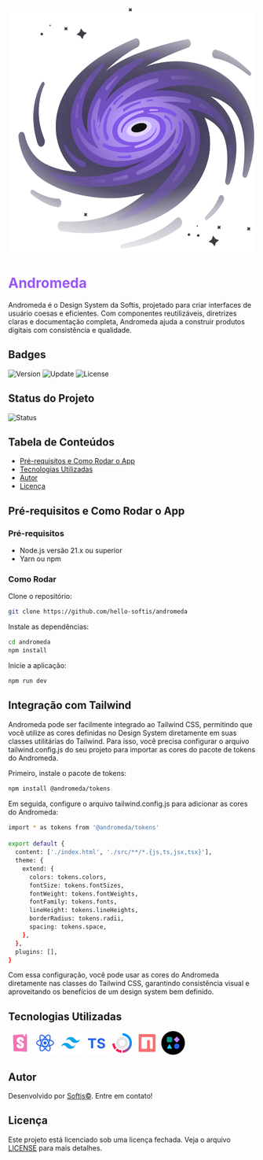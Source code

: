 <div align="center">
  <img src="./public/logo.svg" width="500px" height="500px" />
</div>

# <span style="color: #9956F6;">Andromeda</span>

Andromeda é o Design System da Softis, projetado para criar interfaces de usuário coesas e eficientes. Com componentes reutilizáveis, diretrizes claras e documentação completa, Andromeda ajuda a construir produtos digitais com consistência e qualidade.

## Badges

![Version](https://img.shields.io/badge/Version-0.0.1-black?style=for-the-badge&logo=version&logoColor=white&color=black&labelColor=black&label=Version)
![Update](https://img.shields.io/badge/Update-July%202024-black?style=for-the-badge&logo=github&logoColor=white&color=black&labelColor=black&label=Update)
![License](https://img.shields.io/badge/License-Commercial-black?style=for-the-badge&logo=license&logoColor=white&color=black&labelColor=black&label=License)

## Status do Projeto

![Status](https://img.shields.io/badge/Status-Em%20Desenvolvimento-black?style=for-the-badge&logo=github&logoColor=white&color=black&labelColor=black&label=Status)

## Tabela de Conteúdos

- [Pré-requisitos e Como Rodar o App](#pré-requisitos-e-como-rodar-o-app)
- [Tecnologias Utilizadas](#tecnologias-utilizadas)
- [Autor](#autor)
- [Licença](#licença)

## Pré-requisitos e Como Rodar o App

### Pré-requisitos

- Node.js versão 21.x ou superior
- Yarn ou npm

### Como Rodar

Clone o repositório:
```bash
git clone https://github.com/hello-softis/andromeda
```

Instale as dependências:
```bash
cd andromeda
npm install
```

Inicie a aplicação:
```bash
npm run dev
```
## Integração com Tailwind

Andromeda pode ser facilmente integrado ao Tailwind CSS, permitindo que você utilize as cores definidas no Design System diretamente em suas classes utilitárias do Tailwind. Para isso, você precisa configurar o arquivo tailwind.config.js do seu projeto para importar as cores do pacote de tokens do Andromeda.

Primeiro, instale o pacote de tokens:

```bash
npm install @andromeda/tokens
```

Em seguida, configure o arquivo tailwind.config.js para adicionar as cores do Andromeda:

```bash
import * as tokens from '@andromeda/tokens'

export default {
  content: ['./index.html', './src/**/*.{js,ts,jsx,tsx}'],
  theme: {
    extend: {
      colors: tokens.colors,
      fontSize: tokens.fontSizes,
      fontWeight: tokens.fontWeights,
      fontFamily: tokens.fonts,
      lineHeight: tokens.lineHeights,
      borderRadius: tokens.radii,
      spacing: tokens.space,
    },
  },
  plugins: [],
}
  ```

Com essa configuração, você pode usar as cores do Andromeda diretamente nas classes do Tailwind CSS, garantindo consistência visual e aproveitando os benefícios de um design system bem definido.

## Tecnologias Utilizadas

![Storybook](./public/readme/languages/storybook.svg "Storybook")
![React](./public/readme/languages/react-ts.svg "React")
![Tailwind](./public/readme/languages/tailwind.svg "Tailwind CSS")
![TypeScript](./public/readme/languages/typescript.svg "TypeScript")
![Turborepo](./public/readme/languages/turborepo.svg "Turborepo")
![npm](./public/readme/languages/npm.svg "npm")
![others](./public/readme/languages/symbols.svg "Others")

## Autor

Desenvolvido por [Softis©](https://github.com/hello-softis). Entre em contato!

## Licença

Este projeto está licenciado sob uma licença fechada. Veja o arquivo [LICENSE](LICENSE.md) para mais detalhes.
